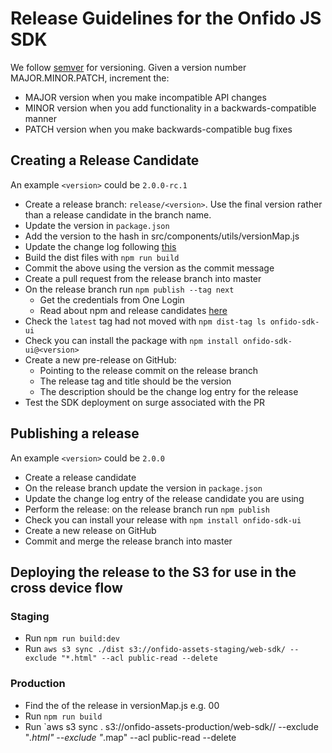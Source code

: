 # Release Guidelines for the Onfido JS SDK

We follow [semver](http://semver.org/) for versioning. Given a version number MAJOR.MINOR.PATCH, increment the:

* MAJOR version when you make incompatible API changes
* MINOR version when you add functionality in a backwards-compatible manner
* PATCH version when you make backwards-compatible bug fixes

## Creating a Release Candidate

An example `<version>` could be `2.0.0-rc.1`

* Create a release branch: `release/<version>`. Use the final version rather than a release candidate in the branch name.
* Update the version in `package.json`
* Add the version to the hash in src/components/utils/versionMap.js
* Update the change log following [this](http://keepachangelog.com/)
* Build the dist files with `npm run build`
* Commit the above using the version as the commit message
* Create a pull request from the release branch into master
* On the release branch run `npm publish --tag next`
  * Get the credentials from One Login
  * Read about npm and release candidates [here](https://medium.com/@mbostock/prereleases-and-npm-e778fc5e2420)
* Check the `latest` tag had not moved with `npm dist-tag ls onfido-sdk-ui`
* Check you can install the package with `npm install onfido-sdk-ui@<version>`
* Create a new pre-release on GitHub:
  * Pointing to the release commit on the release branch
  * The release tag and title should be the version
  * The description should be the change log entry for the release
* Test the SDK deployment on surge associated with the PR

## Publishing a release

An example `<version>` could be `2.0.0`

* Create a release candidate
* On the release branch update the version in `package.json`
* Update the change log entry of the release candidate you are using
* Perform the release: on the release branch run `npm publish`
* Check you can install your release with `npm install onfido-sdk-ui`
* Create a new release on GitHub
* Commit and merge the release branch into master

## Deploying the release to the S3 for use in the cross device flow

### Staging

* Run `npm run build:dev`
* Run `aws s3 sync ./dist s3://onfido-assets-staging/web-sdk/ --exclude "*.html" --acl public-read --delete`

### Production

* Find the <base36 version> of the release in versionMap.js e.g. 00
* Run `npm run build`
* Run `aws s3 sync . s3://onfido-assets-production/web-sdk/<base36 version>/ --exclude "*.html" --exclude "*.map" --acl public-read --delete
